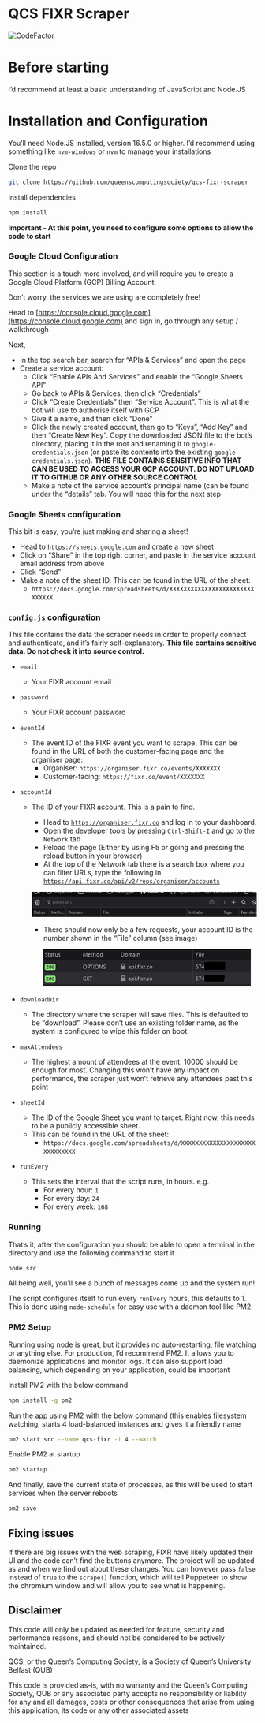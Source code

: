 # QCS FIXR Scraper
[![CodeFactor](https://www.codefactor.io/repository/github/queenscomputingsociety/qcs-fixr-scraper/badge)](https://www.codefactor.io/repository/github/queenscomputingsociety/qcs-fixr-scraper)
# Before starting

I’d recommend at least a basic understanding of JavaScript and Node.JS

# Installation and Configuration

You’ll need Node.JS installed, version 16.5.0 or higher. I’d recommend using something like `nvm-windows` or `nvm` to manage your installations

Clone the repo

```bash
git clone https://github.com/queenscomputingsociety/qcs-fixr-scraper
```

Install dependencies

```bash
npm install
```

**Important - At this point, you need to configure some options to allow the code to start**

### Google Cloud Configuration

This section is a touch more involved, and will require you to create a Google Cloud Platform (GCP) Billing Account. 

Don’t worry, the services we are using are completely free! 

Head to [https://console.cloud.google.com](https://console.cloud.google.com) and sign in, go through any setup / walkthrough

Next,

- In the top search bar, search for “APIs & Services” and open the page
- Create a service account:
    - Click “Enable APIs And Services” and enable the “Google Sheets API”
    - Go back to APIs & Services, then click “Credentials”
    - Click “Create Credentials” then “Service Account”. This is what the bot will use to authorise itself with GCP
    - Give it a name, and then click “Done”
    - Click the newly created account, then go to “Keys”, “Add Key” and then “Create New Key”. Copy the downloaded JSON file to the bot’s directory, placing it in the root and renaming it to `google-credentials.json` (or paste its contents into the existing `google-credentials.json`).  **THIS FILE CONTAINS SENSITIVE INFO THAT CAN BE USED TO ACCESS YOUR GCP ACCOUNT. DO NOT UPLOAD IT TO GITHUB OR ANY OTHER SOURCE CONTROL**
    - Make a note of the service account’s principal name (can be found under the “details” tab. You will need this for the next step

### Google Sheets configuration

This bit is easy, you’re just making and sharing a sheet!

- Head to [`https://sheets.google.com`](https://sheets.google.com) and create a new sheet
- Click on “Share” in the top right corner, and paste in the service account email address from above
- Click “Send”
- Make a note of the sheet ID. This can be found in the URL of the sheet:
    - `https://docs.google.com/spreadsheets/d/XXXXXXXXXXXXXXXXXXXXXXXXXXXXXX`

### `config.js` configuration

This file contains the data the scraper needs in order to properly connect and authenticate, and it’s fairly self-explanatory. **This file contains sensitive data. Do not check it into source control.** 

- `email`
    - Your FIXR account email
- `password`
    - Your FIXR account password
- `eventId`
    - The event ID of the FIXR event you want to scrape. This can be found in the URL of both the customer-facing page and the organiser page:
        - Organiser:  `https://organiser.fixr.co/events/XXXXXXX`
        - Customer-facing: `https://fixr.co/event/XXXXXXX`
- `accountId`
    - The ID of your FIXR account. This is a pain to find.
        - Head to [`https://organiser.fixr.co`](https://organiser.fixr.co) and log in to your dashboard.
        - Open the developer tools by pressing `Ctrl-Shift-I` and go to the `Network` tab
        - Reload the page (Either by using F5 or going and pressing the reload button in your browser)
        - At the top of the Network tab there is a search box where you can filter URLs, type the following in 
        [`https://api.fixr.co/api/v2/reps/organiser/accounts`](https://api.fixr.co/api/v2/reps/organiser/accounts)
        
        ![Search](images/search.png)
        
        - There should now only be a few requests, your account ID is the number shown in the “File” column (see image)
            
            ![Account ID](images/accountID.png)
            
- `downloadDir`
    - The directory where the scraper will save files. This is defaulted to be “download”. Please don’t use an existing folder name, as the system is configured to wipe this folder on boot.
- `maxAttendees`
    - The highest amount of attendees at the event. 10000 should be enough for most. Changing this won’t have any impact on performance, the scraper just won’t retrieve any attendees past this point
- `sheetId`
    - The ID of the Google Sheet you want to target. Right now, this needs to be a publicly accessible sheet.
    - This can be found in the URL of the sheet:
        - `https://docs.google.com/spreadsheets/d/XXXXXXXXXXXXXXXXXXXXXXXXXXXXXX`
- `runEvery`
    - This sets the interval that the script runs, in hours. e.g.
        - For every hour: `1`
        - For every day: `24`
        - For every week: `168`

### Running

That’s it, after the configuration you should be able to open a terminal in the directory and use the following command to start it

```bash
node src
```

All being well, you’ll see a bunch of messages come up and the system run!

The script configures itself to run every `runEvery` hours, this defaults to 1. This is done using `node-schedule` for easy use with a daemon tool like PM2. 

### PM2 Setup

Running using node is great, but it provides no auto-restarting, file watching or anything else. For production, I’d recommend PM2. It allows you to daemonize applications and monitor logs. It can also support load balancing, which depending on your application, could be important

Install PM2 with the below command

```bash
npm install -g pm2
```

Run the app using PM2 with the below command (this enables filesystem watching, starts 4 load-balanced instances and gives it a friendly name

```bash
pm2 start src --name qcs-fixr -i 4 --watch
```

Enable PM2 at startup

```bash
pm2 startup
```

And finally, save the current state of processes, as this will be used to start services when the server reboots

```bash
pm2 save
```

## Fixing issues

If there are big issues with the web scraping, FIXR have likely updated their UI and the code can’t find the buttons anymore. The project will be updated as and when we find out about these changes.  You can however pass `false` instead of `true` to the `scrape()` function, which will tell Puppeteer to show the chromium window and will allow you to see what is happening. 

## Disclaimer

This code will only be updated as needed for feature, security and performance reasons, and should not be considered to be actively maintained.

QCS, or the Queen’s Computing Society, is a Society of Queen’s University Belfast (QUB) 

This code is provided as-is, with no warranty and the Queen’s Computing Society, QUB or any associated party accepts no responsibility or liability for any and all damages, costs or other consequences that arise from using this application, its code or any other associated assets

